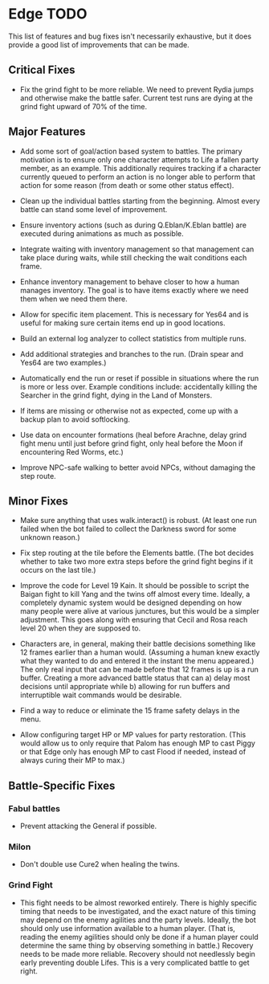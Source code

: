 # Edge TODO

This list of features and bug fixes isn't necessarily exhaustive, but it does
provide a good list of improvements that can be made.

## Critical Fixes

* Fix the grind fight to be more reliable. We need to prevent Rydia jumps and
  otherwise make the battle safer. Current test runs are dying at the grind
  fight upward of 70% of the time.

## Major Features

* Add some sort of goal/action based system to battles. The primary motivation
  is to ensure only one character attempts to Life a fallen party member, as an
  example. This additionally requires tracking if a character currently queued
  to perform an action is no longer able to perform that action for some reason
  (from death or some other status effect).

* Clean up the individual battles starting from the beginning. Almost every
  battle can stand some level of improvement.

* Ensure inventory actions (such as during Q.Eblan/K.Eblan battle) are executed
  during animations as much as possible.

* Integrate waiting with inventory management so that management can take place
  during waits, while still checking the wait conditions each frame.

* Enhance inventory management to behave closer to how a human manages
  inventory. The goal is to have items exactly where we need them when we need
  them there.

* Allow for specific item placement. This is necessary for Yes64 and is useful
  for making sure certain items end up in good locations.

* Build an external log analyzer to collect statistics from multiple runs.

* Add additional strategies and branches to the run. (Drain spear and Yes64 are
  two examples.)

* Automatically end the run or reset if possible in situations where the run is
  more or less over. Example conditions include: accidentally killing the
  Searcher in the grind fight, dying in the Land of Monsters.

* If items are missing or otherwise not as expected, come up with a backup plan
  to avoid softlocking.

* Use data on encounter formations (heal before Arachne, delay grind fight menu
  until just before grind fight, only heal before the Moon if encountering Red
  Worms, etc.)

* Improve NPC-safe walking to better avoid NPCs, without damaging the step
  route.

## Minor Fixes

* Make sure anything that uses walk.interact() is robust. (At least one run
  failed when the bot failed to collect the Darkness sword for some unknown
  reason.)

* Fix step routing at the tile before the Elements battle. (The bot decides
  whether to take two more extra steps before the grind fight begins if it
  occurs on the last tile.)

* Improve the code for Level 19 Kain. It should be possible to script the Baigan
  fight to kill Yang and the twins off almost every time. Ideally, a completely
  dynamic system would be designed depending on how many people were alive at
  various junctures, but this would be a simpler adjustment. This goes along
  with ensuring that Cecil and Rosa reach level 20 when they are supposed to.

* Characters are, in general, making their battle decisions something like 12
  frames earlier than a human would. (Assuming a human knew exactly what they
  wanted to do and entered it the instant the menu appeared.) The only real
  input that can be made before that 12 frames is up is a run buffer. Creating
  a more advanced battle status that can a) delay most decisions until
  appropriate while b) allowing for run buffers and interruptible wait commands
  would be desirable.

* Find a way to reduce or eliminate the 15 frame safety delays in the menu.

* Allow configuring target HP or MP values for party restoration. (This would
  allow us to only require that Palom has enough MP to cast Piggy or that Edge
  only has enough MP to cast Flood if needed, instead of always curing their MP
  to max.)

## Battle-Specific Fixes

### Fabul battles

* Prevent attacking the General if possible.

### Milon

* Don't double use Cure2 when healing the twins.

### Grind Fight

* This fight needs to be almost reworked entirely. There is highly specific
  timing that needs to be investigated, and the exact nature of this timing may
  depend on the enemy agilities and the party levels. Ideally, the bot should
  only use information available to a human player. (That is, reading the enemy
  agilities should only be done if a human player could determine the same thing
  by observing something in battle.) Recovery needs to be made more reliable.
  Recovery should not needlessly begin early preventing double Lifes. This is a
  very complicated battle to get right.
